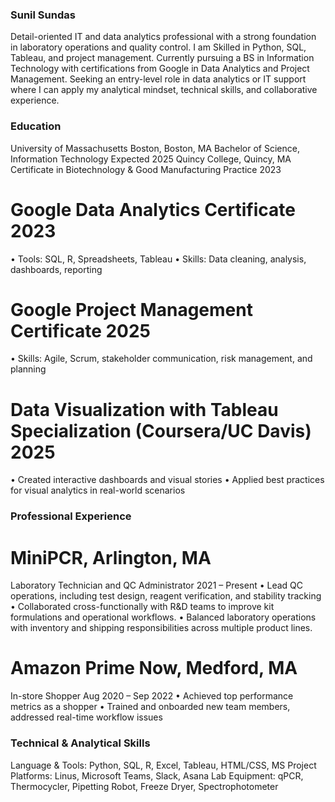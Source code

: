 ### Sunil Sundas
Detail-oriented IT and data analytics professional with a strong foundation in laboratory operations and quality control. I am Skilled in Python, SQL, Tableau, and project management. Currently pursuing a BS in Information Technology with certifications from Google in Data Analytics and Project Management. Seeking an entry-level role in data analytics or IT support where I can apply my analytical mindset, technical skills, and collaborative experience.
### Education
University of Massachusetts Boston, Boston, MA
Bachelor of Science, Information Technology                                                                             Expected 2025
Quincy College, Quincy, MA
Certificate in Biotechnology & Good Manufacturing Practice                                                                           2023
# Google Data Analytics Certificate                                                                                                                2023
•	Tools: SQL, R, Spreadsheets, Tableau
•	Skills: Data cleaning, analysis, dashboards, reporting
# Google Project Management Certificate                                                                                                       2025
•	Skills: Agile, Scrum, stakeholder communication, risk management, and planning
# Data Visualization with Tableau Specialization (Coursera/UC Davis)                                                        2025
•	Created interactive dashboards and visual stories
•	Applied best practices for visual analytics in real-world scenarios
### Professional Experience
# MiniPCR, Arlington, MA
Laboratory Technician and QC Administrator                                                                                   2021 – Present
•	Lead QC operations, including test design, reagent verification, and stability tracking
•	Collaborated cross-functionally with R&D teams to improve kit formulations and operational workflows.
•	Balanced laboratory operations with inventory and shipping responsibilities across multiple product lines.
# Amazon Prime Now, Medford, MA
In-store Shopper                                                                                                                     Aug 2020 – Sep 2022
•	Achieved top performance metrics as a shopper
•	Trained and onboarded new team members, addressed real-time workflow issues
### Technical & Analytical Skills
Language & Tools: Python, SQL, R, Excel, Tableau, HTML/CSS, MS Project
Platforms: Linus, Microsoft Teams, Slack, Asana
Lab Equipment: qPCR, Thermocycler, Pipetting Robot, Freeze Dryer, Spectrophotometer

